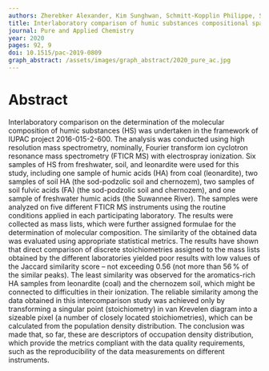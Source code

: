 ```yaml
---
authors: Zherebker Alexander, Kim Sunghwan, Schmitt-Kopplin Philippe, Spencer Robert G.M., Lechtenfeld Oliver, Podgorski David C., Hertkorn Norbert, Harir Mourad, Nurfajin Nissa, Koch Boris, Nikolaev Eugene N., Shirshin Evgeny A., Berezin Sergey A., Kats Dmitry S., Rukhovich Gleb D., Perminova Irina V. 
title: Interlaboratory comparison of humic substances compositional space as measured by Fourier transform ion cyclotron resonance mass spectrometry (IUPAC Technical Report)
journal: Pure and Applied Chemistry
year: 2020
pages: 92, 9
doi: 10.1515/pac-2019-0809
graph_abstract: /assets/images/graph_abstract/2020_pure_ac.jpg
---
```



# Abstract

Interlaboratory comparison on the determination of the molecular composition of humic substances (HS) was undertaken in the framework of IUPAC project 2016-015-2-600. The analysis was conducted using high resolution mass spectrometry, nominally, Fourier transform ion cyclotron resonance mass spectrometry (FTICR MS) with electrospray ionization. Six samples of HS from freshwater, soil, and leonardite were used for this study, including one sample of humic acids (HA) from coal (leonardite), two samples of soil HA (the sod-podzolic soil and chernozem), two samples of soil fulvic acids (FA) (the sod-podzolic soil and chernozem), and one sample of freshwater humic acids (the Suwannee River). The samples were analyzed on five different FTICR MS instruments using the routine conditions applied in each participating laboratory. The results were collected as mass lists, which were further assigned formulae for the determination of molecular composition. The similarity of the obtained data was evaluated using appropriate statistical metrics. The results have shown that direct comparison of discrete stoichiometries assigned to the mass lists obtained by the different laboratories yielded poor results with low values of the Jaccard similarity score – not exceeding 0.56 (not more than 56 % of the similar peaks). The least similarity was observed for the aromatics-rich HA samples from leonardite (coal) and the chernozem soil, which might be connected to difficulties in their ionization. The reliable similarity among the data obtained in this intercomparison study was achieved only by transforming a singular point (stoichiometry) in van Krevelen diagram into a sizeable pixel (a number of closely located stoichiometries), which can be calculated from the population density distribution. The conclusion was made that, so far, these are descriptors of occupation density distribution, which provide the metrics compliant with the data quality requirements, such as the reproducibility of the data measurements on different instruments.
